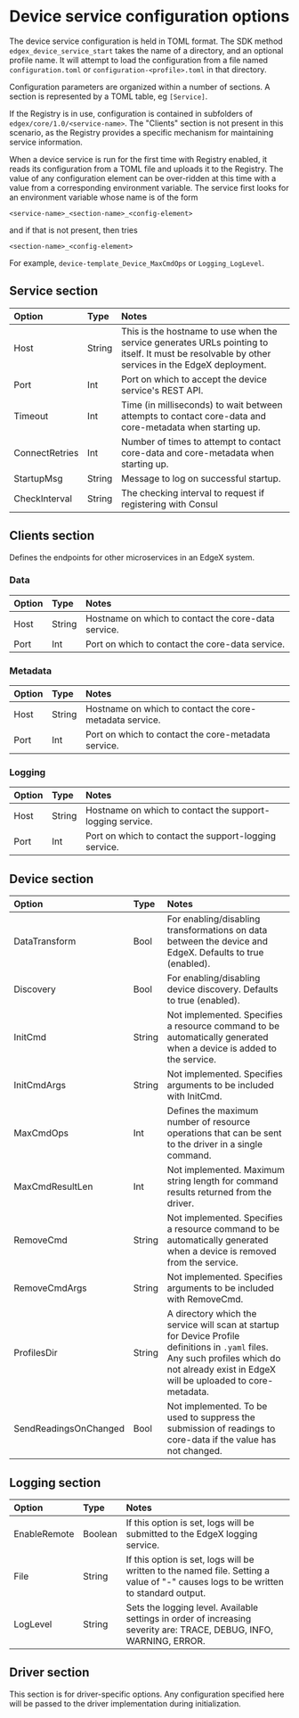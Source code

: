 # Device service configuration options

The device service configuration is held in TOML format. The SDK method `edgex_device_service_start` takes the name of a directory, and an optional profile name. It will attempt to load the configuration from a file named `configuration.toml` or `configuration-<profile>.toml` in that directory.

Configuration parameters are organized within a number of sections. A section is represented by a TOML table, eg `[Service]`.

If the Registry is in use, configuration is contained in subfolders of `edgex/core/1.0/<service-name>`. The "Clients" section is not present in this scenario, as the Registry provides a specific mechanism for maintaining service information.

When a device service is run for the first time with Registry enabled, it reads its configuration from a TOML file and uploads it to the Registry. The value of any configuration element can be over-ridden at this time with a value from a corresponding environment variable. The service first looks for an environment variable whose name is of the form

`<service-name>_<section-name>_<config-element>`

and if that is not present, then tries

`<section-name>_<config-element>`

For example, `device-template_Device_MaxCmdOps` or `Logging_LogLevel`.

## Service section

Option | Type | Notes
:--- | :--- | :---
Host | String | This is the hostname to use when the service generates URLs pointing to itself. It must be resolvable by other services in the EdgeX deployment.
Port | Int | Port on which to accept the device service's REST API.
Timeout | Int | Time (in milliseconds) to wait between attempts to contact core-data and core-metadata when starting up.
ConnectRetries | Int | Number of times to attempt to contact core-data and core-metadata when starting up.
StartupMsg | String | Message to log on successful startup.
CheckInterval | String | The checking interval to request if registering with Consul

## Clients section

Defines the endpoints for other microservices in an EdgeX system.

### Data

Option | Type | Notes
:--- | :--- | :---
Host | String | Hostname on which to contact the core-data service.
Port | Int | Port on which to contact the core-data service.

### Metadata

Option | Type | Notes
:--- | :--- | :---
Host | String | Hostname on which to contact the core-metadata service.
Port | Int | Port on which to contact the core-metadata service.

### Logging

Option | Type | Notes
:--- | :--- | :---
Host | String | Hostname on which to contact the support-logging service.
Port | Int | Port on which to contact the support-logging service.

## Device section

Option | Type | Notes
:--- | :--- | :---
DataTransform | Bool | For enabling/disabling transformations on data between the device and EdgeX. Defaults to true (enabled).
Discovery | Bool | For enabling/disabling device discovery. Defaults to true (enabled).
InitCmd | String | Not implemented. Specifies a resource command to be automatically generated when a device is added to the service.
InitCmdArgs | String | Not implemented. Specifies arguments to be included with InitCmd.
MaxCmdOps | Int | Defines the maximum number of resource operations that can be sent to the driver in a single command.
MaxCmdResultLen | Int | Not implemented. Maximum string length for command results returned from the driver.
RemoveCmd | String | Not implemented. Specifies a resource command to be automatically generated when a device is removed from the service.
RemoveCmdArgs | String | Not implemented. Specifies arguments to be included with RemoveCmd.
ProfilesDir | String | A directory which the service will scan at startup for Device Profile definitions in `.yaml` files. Any such profiles which do not already exist in EdgeX will be uploaded to core-metadata.
SendReadingsOnChanged | Bool | Not implemented. To be used to suppress the submission of readings to core-data if the value has not changed.

## Logging section

Option | Type | Notes
:--- | :--- | :---
EnableRemote | Boolean | If this option is set, logs will be submitted to the EdgeX logging service.
File | String | If this option is set, logs will be written to the named file. Setting a value of "-" causes logs to be written to standard output.
LogLevel | String | Sets the logging level. Available settings in order of increasing severity are: TRACE, DEBUG, INFO, WARNING, ERROR.

## Driver section

This section is for driver-specific options. Any configuration specified here will be passed to the driver implementation during initialization.

